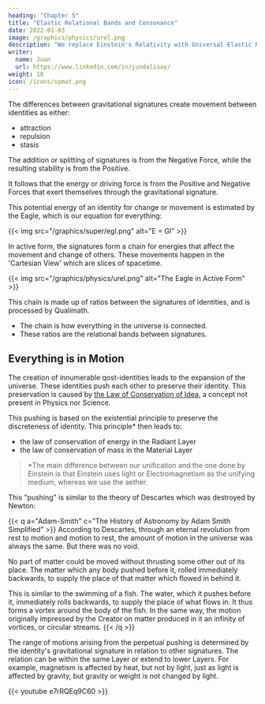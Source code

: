```yaml
---
heading: "Chapter 5"
title: "Elastic Relational Bands and Consonance"
date: 2022-01-03
image: /graphics/physics/urel.png
description: "We replace Einstein's Relativity with Universal Elastic Relational Bands as a template for all the movements, whether physical or metaphysical"
writer:
  name: Juan
  url: https://www.linkedin.com/in/jundalisay/
weight: 18
icon: /icons/spmat.png
---
```



The differences between gravitational signatures create movement between identities as either:
- attraction
- repulsion
- stasis

The addition or splitting of signatures is from the Negative Force, while the resulting stability is from the Positive. 

It follows that the energy or driving force is from the Positive and Negative Forces that exert themselves through the gravitational signature.

This potential energy of an identity for change or movement is estimated by the Eagle, which is our equation for everything:

{{< img src="/graphics/super/egl.png" alt="E = Gl" >}}

In active form, the signatures form a chain for energies that affect the movement and change of others. These movements happen in the 'Cartesian View' which are slices of spacetime.

{{< img src="/graphics/physics/urel.png" alt="The Eagle in Active Form" >}}

This chain is made up of ratios between the signatures of identities, and is processed by Qualimath.
- The chain is how everything in the universe is connected.
- These ratios are the relational bands between signatures. 


## Everything is in Motion

The creation of innumerable qost-identities leads to the expansion of the universe. These identities push each other to preserve their identity. This preservation is caused by [the Law of Conservation of Idea,](/superphysics/principles/chapter-03) a concept not present in Physics nor Science.

This pushing is based on the existential principle to preserve the discreteness of identity. This principle* then leads to:
- the law of conservation of energy in the Radiant Layer
- the law of conservation of mass in the Material Layer

> *The main difference between our unification and the one done by Einstein is that Einstein uses light or Electromagnetism as the unifying medium, whereas we use the aether. 


<!-- The pushing leads to the creation and expansion of physical space, first as 2-dimensional (Pythagorean duad) and then into 3-dimensions (triad). The sequence of expansion then leads to physical time as the fourth dimension (tetrad), leading to 4-dimensional "Minkowski" spacetime to an observer. -->

This "pushing" is similar to the theory of Descartes which was destroyed by Newton:

{{< q a="Adam-Smith" c="The History of Astronomy by Adam Smith Simplified" >}}
According to Descartes, through an eternal revolution from rest to motion and motion to rest, the amount of motion in the universe was always the same. But there was no void. 

No part of matter could be moved without thrusting some other out of its place. The matter which any body pushed before it, rolled immediately backwards, to supply the place of that matter which flowed in behind it. 

This is similar to the swimming of a fish. The water, which it pushes before it, immediately rolls backwards, to supply the place of what flows in. It thus forms a vortex around the body of the fish. In the same way, the motion originally impressed by the Creator on matter produced in it an infinity of vortices, or circular streams. 
{{< /q >}}


The range of motions arising from the perpetual pushing is determined by the identity's gravitational signature in relation to other signatures. The relation can be within the same Layer or extend to lower Layers. For example, magnetism is affected by heat, but not by light, just as light is affected by gravity, but gravity or weight is not changed by light. 

<!-- Each layer has its potential ratio:

Layer | Ratio
--- | ---
Aethereal | E::G(idea)
Spatial | E::G(vortex)
Radiant | E=mc^2
Transformative | Feynman diagrams
Material | w=mg -->


<!-- heading = "All Movement is Sourced Internally"
Unlike Physics which says movement is sourced externally, Superphysics asserts that all movement is internal -->

<!-- Can't find a [WIMP of dark energy](https://www.forbes.com/sites/startswithabang/2019/02/22/the-wimp-miracle-is-dead-as-dark-matter-experiments-come-up-empty-again/#95053e86dbc6)? That's because space isn't a thing that fills gaps between objects. Rather, it's just an effect of observation and is the same reason behind quantum non-locality.

Space-time depends totally on perception. Rather than say that it is infinite, it is more correct to call it as totally abitrary. A particle, when imposed on (since its 'spin' reflects reality), can therefore arbitrarily change its location and 'defy' gravity and locality.
 -->

<!-- In Superphysics, physical existence is made when the aether arbitrarily creates **q**uanta **o**f **s**pace**t**ime or [qost](/material/principles/part-2/chapter-02)*, which are 1-dimensional points, within itself. Each point is a discrete and unique identity filled with an arbitrary amount of qualities as potentiality. 


> *pronounced as 'kost'. This is supposed to be the graviton which will never be found, because it can only be felt since it lies in the spatial layer which is above the visible eletromagnetic layer. Nor can it be detected directly by instruments that use electromagnetism. It can only be detected by spacetime itself (as gravitational waves or vibrations which lie in the same spatial layer) or by minds and feelings (which lie in the aethereal layer above it). 
 -->


<!-- <p>It can be detected indirectly by electromagentism. For example, LIGO uses lasers to detect gravitational waves.</p> -->


<!-- However, this detection is partly sophistical because it imposes the properties of electromagentism onto the properties of spacetime. A person interpreting LIGO data will interpret gravitational waves to travel at the speed of light simply because light was used to measure it.</p>
 -->

{{< youtube e7rRQEq9C60 >}}


<!-- ## Push!
Creation goes on to make the 5th, 6th, and 7th dimensions*. However, only the 4 dimensions are visible to our ordinary senses, since the 5th to 7th are metaphysical in essence. 

> *The 7 dimensions match the 7 chakra-vortices in Hinduism and is essential in Ayurveda, which we classify under [Bio Superphysics](/bio). The sequence of creation is actually in reverse. From the Creator's perspective, it starts from the 7th then goes down to the 1st dimension. But from our perspective as 'createes', it's from the 1st to the 7th.  


Thus, spacetime is created by the mere existence or popping-in of the qosts from the aether. This gives the **illusion** of movement by one qost against the other when in fact, none of them are moving. The only real movement is their appearance into reality or actuality coming from nonreality or probability. 

Descartes is correct that motion is affected by the aether, but is incorrect in saying that the aether is physical in nature as to affect planets and galaxies **directly**.  -->

<!-- In reality, the aether* is invisible and immaterial. It interacts instead with feelings and ideas since it *is* the material of feelings, ideas, and the abstract minds that contain those feelings and ideas.  

The metaphysical idea for a galaxy then is translated into an actual physical galaxy by qosts (monads, gravitons, Schwarzschild radii) of the spatial layer.
 -->